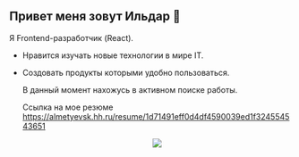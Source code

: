 ## Привет меня зовут Ильдар 👋
Я Frontend-разработчик (React).
* Нравится изучать новые технологии в мире IT.
* Создовать продукты которыми удобно пользоваться.

  В данный момент нахожусь в активном поиске работы.
  
  Ссылка на мое резюме https://almetyevsk.hh.ru/resume/1d71491eff0d4df4590039ed1f324554543651


  <p align="center">
  <a href="https://skillicons.dev">
    <img src="https://skillicons.dev/icons?i=sass,ts,react,redux,nestjs,docker,postman,jest,figma,git" />
  </a>
</p>

<!--
**misterildar/misterildar** is a ✨ _special_ ✨ repository because its `README.md` (this file) appears on your GitHub profile.

Here are some ideas to get you started:

- 🔭 I’m currently working on ...
- 🌱 I’m currently learning ...
- 👯 I’m looking to collaborate on ...
- 🤔 I’m looking for help with ...
- 💬 Ask me about ...
- 📫 How to reach me: ...
- 😄 Pronouns: ...
- ⚡ Fun fact: ...
-->
